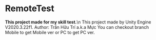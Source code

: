 # RemoteTest
**This project made for my skill test.**\n
This project made by Unity Engine V2020.3.22f1.
Author: Trần Hữu Trí a.k.a Mực
You can checkout branch Mobile to get Mobile ver or PC to get PC ver.
